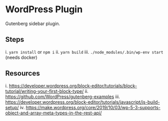# WordPress Plugin

Gutenberg sidebar plugin.

## Steps

i. `yarn install` or `npm i`
ii. `yarn build`
iii. `./node_modules/.bin/wp-env start` (needs docker)

## Resources

i. https://developer.wordpress.org/block-editor/tutorials/block-tutorial/writing-your-first-block-type/
ii. https://github.com/WordPress/gutenberg-examples
iii. https://developer.wordpress.org/block-editor/tutorials/javascript/js-build-setup/
iv. https://make.wordpress.org/core/2019/10/03/wp-5-3-supports-object-and-array-meta-types-in-the-rest-api/
